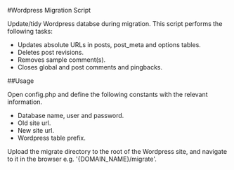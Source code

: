 #Wordpress Migration Script

Update/tidy Wordpress databse during migration. This script performs the following tasks:

* Updates absolute URLs in posts, post_meta and options tables.
* Deletes post revisions.
* Removes sample comment(s).
* Closes global and post comments and pingbacks.

##Usage

Open config.php and define the following constants with the relevant information.

* Database name, user and password.
* Old site url.
* New site url.
* Wordpress table prefix.

Upload the migrate directory to the root of the Wordpress site, and navigate to it in the browser e.g. '{DOMAIN_NAME}/migrate'.